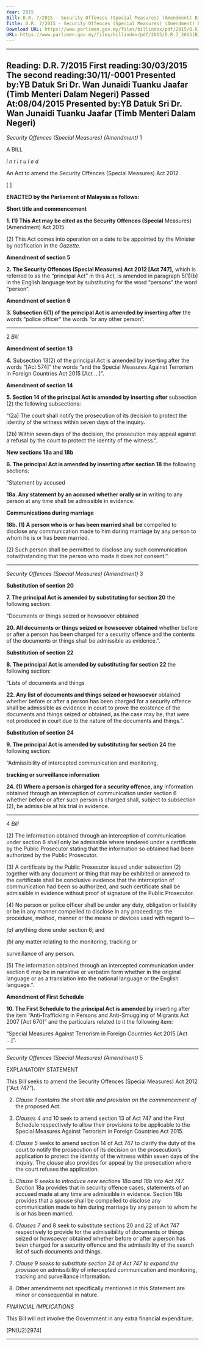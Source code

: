 ```yaml
---
Year: 2015
Bill: D.R. 7/2015 - Security Offences (Special Measures) (Amendment) Bill 2015 (Passed)
Title: D.R. 7/2015 - Security Offences (Special Measures) (Amendment) Bill 2015 (Passed)
Download URL: https://www.parlimen.gov.my/files/billindex/pdf/2015/D.R.7_2015(BI).pdf
URL: https://www.parlimen.gov.my/files/billindex/pdf/2015/D.R.7_2015(BI).pdf
---
```

---
Reading:
D.R. 7/2015
First reading:30/03/2015
The second reading:30/11/-0001
Presented by:YB Datuk Sri Dr. Wan Junaidi Tuanku Jaafar (Timb Menteri Dalam Negeri)
Passed At:08/04/2015
Presented by:YB Datuk Sri Dr. Wan Junaidi Tuanku Jaafar (Timb Menteri Dalam Negeri)
---

_Security Offences (Special Measures) (Amendment)_ 1

A BILL

_i n t i t u l e d_

An Act to amend the Security Offences (Special Measures) Act
2012.

[ ]

**ENACTED by the Parliament of Malaysia as follows:**

**Short title and commencement**

**1. (1) This Act may be cited as the Security Offences (Special**
Measures) (Amendment) Act 2015.

(2) This Act comes into operation on a date to be appointed
by the Minister by notification in the _Gazette._

**Amendment of section 5**

**2. The Security Offences (Special Measures) Act 2012 [Act 747],**
which is referred to as the “principal Act” in this Act, is amended
in paragraph 5(1)(b) in the English language text by substituting
for the word “persons” the word “person”.

**Amendment of section 6**

**3. Subsection 6(1) of the principal Act is amended by inserting after**
the words “police officer” the words “or any other person”.


-----

2 _Bill_

**Amendment of section 13**

**4.** Subsection 13(2) of the principal Act is amended by inserting
after the words “[Act 574]” the words “and the Special Measures
Against Terrorism in Foreign Countries Act 2015 [Act …]”.

**Amendment of section 14**

**5. Section 14 of the principal Act is amended by inserting after**
subsection (2) the following subsections:

“(2a) The court shall notify the prosecution of its decision
to protect the identity of the witness within seven days of the
inquiry.

(2b) Within seven days of the decision, the prosecution may
appeal against a refusal by the court to protect the identity
of the witness.”.

**New sections 18a and 18b**

**6. The principal Act is amended by inserting after section 18**
the following sections:

“Statement by accused

**18a. Any statement by an accused whether orally or in**
writing to any person at any time shall be admissible in
evidence.

**Communications during marriage**

**18b. (1) A person who is or has been married shall be**
compelled to disclose any communication made to him
during marriage by any person to whom he is or has been
married.

(2) Such person shall be permitted to disclose any such
communication notwithstanding that the person who made
it does not consent.”.


-----

_Security Offences (Special Measures) (Amendment)_ 3

**Substitution of section 20**

**7. The principal Act is amended by substituting for section 20**
the following section:

“Documents or things seized or howsoever obtained

**20. All documents or things seized or howsoever obtained**
whether before or after a person has been charged for a
security offence and the contents of the documents or things
shall be admissible as evidence.”.

**Substitution of section 22**

**8. The principal Act is amended by substituting for section 22**
the following section:

“Lists of documents and things

**22. Any list of documents and things seized or howsoever**
obtained whether before or after a person has been charged
for a security offence shall be admissible as evidence in court
to prove the existence of the documents and things seized
or obtained, as the case may be, that were not produced in
court due to the nature of the documents and things.”.

**Substitution of section 24**

**9. The principal Act is amended by substituting for section 24**
the following section:

“Admissibility of intercepted communication and monitoring,

**tracking or surveillance information**

**24. (1) Where a person is charged for a security offence, any**
information obtained through an interception of communication
under section 6 whether before or after such person is charged
shall, subject to subsection (2), be admissible at his trial in
evidence.


-----

4 _Bill_

(2) The information obtained through an interception
of communication under section 6 shall only be admissible
where tendered under a certificate by the Public Prosecutor
stating that the information so obtained had been authorized
by the Public Prosecutor.

(3) A certificate by the Public Prosecutor issued under
subsection (2) together with any document or thing that
may be exhibited or annexed to the certificate shall be
conclusive evidence that the interception of communication
had been so authorized, and such certificate shall be
admissible in evidence without proof of signature of the
Public Prosecutor.

(4) No person or police officer shall be under any duty,
obligation or liability or be in any manner compelled to
disclose in any proceedings the procedure, method, manner
or the means or devices used with regard to—

_(a)_ anything done under section 6; and

_(b)_ any matter relating to the monitoring, tracking or

surveillance of any person.

(5) The information obtained through an intercepted
communication under section 6 may be in narrative or verbatim
form whether in the original language or as a translation into
the national language or the English language.”.

**Amendment of First Schedule**

**10. The First Schedule to the principal Act is amended by**
inserting after the item “Anti-Trafficking in Persons and
Anti-Smuggling of Migrants Act 2007 [Act 670]” and the particulars
related to it the following item:

“Special Measures Against Terrorism in Foreign Countries
Act 2015 [Act …]”.


-----

_Security Offences (Special Measures) (Amendment)_ 5

EXPLANATORY STATEMENT

This Bill seeks to amend the Security Offences (Special Measures) Act 2012
(“Act 747”).

2. _Clause 1 contains the short title and provision on the commencement of_
the proposed Act.

3. _Clauses 4_ and 10 seek to amend section 13 of Act 747 and the First
Schedule respectively to allow their provisions to be applicable to the Special
Measures Against Terrorism in Foreign Countries Act 2015.

4. _Clause 5_ seeks to amend section 14 of Act 747 to clarify the duty of the
court to notify the prosecution of its decision on the prosecution’s application
to protect the identity of the witness within seven days of the inquiry. The
_clause_ also provides for appeal by the prosecution where the court refuses
the application.

5. _Clause 6 seeks to introduce new sections 18a and 18b into Act 747. Section_
18a provides that in security offence cases, statements of an accused made at
any time are admissible in evidence. Section 18b provides that a spouse shall
be compelled to disclose any communication made to him during marriage by
any person to whom he is or has been married.

6. _Clauses 7_ and 8 seek to substitute sections 20 and 22 of Act 747
respectively to provide for the admissibility of documents or things seized
or howsoever obtained whether before or after a person has been charged for
a security offence and the admissibility of the search list of such documents
and things.

7. _Clause 9 seeks to substitute section 24 of Act 747 to expand the provision_
on admissibility of intercepted communication and monitoring, tracking and
surveillance information.

8. Other amendments not specifically mentioned in this Statement are minor
or consequential in nature.

_FINANCIAL IMPLICATIONS_

This Bill will not involve the Government in any extra financial
expenditure.

[PN(U2)2974]


-----

